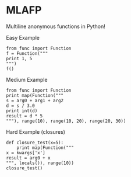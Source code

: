 # MLAFP

Multiline anonymous functions in Python!

Easy Example
```
from func import Function
f = Function("""
print 1, 5
""")
f()
```

Medium Example
```
from func import Function
print map(Function("""
s = arg0 + arg1 + arg2
d = s / 3.0
print int(d)
result = d * 5
"""), range(10), range(10, 20), range(20, 30))
```

Hard Example (closures)
```
def closure_test(x=5):
    print map(Function("""
x = kwargs['x']
result = arg0 + x
""", locals()), range(10))
closure_test()
```